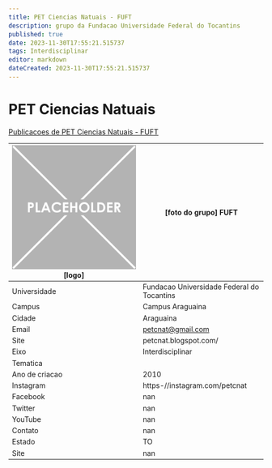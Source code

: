 ```yaml
---
title: PET Ciencias Natuais - FUFT
description: grupo da Fundacao Universidade Federal do Tocantins
published: true
date: 2023-11-30T17:55:21.515737
tags: Interdisciplinar
editor: markdown
dateCreated: 2023-11-30T17:55:21.515737
---
```


# PET Ciencias Natuais

[Publicacoes de PET Ciencias Natuais - FUFT](/atividade/125PETCienciasNatuaisFUFT/feed.md)

| ![placeholder.png](/placeholder.png) [logo] | [foto do grupo] FUFT         |
| ------------------------------------------- | ------------------------------------------------- |
| Universidade                                | Fundacao Universidade Federal do Tocantins      |
| Campus                                      | Campus Araguaina            |
| Cidade                                      | Araguaina             |
| Email                                       | petcnat@gmail.com             |
| Site                                        | petcnat.blogspot.com/              |
| Eixo                                        | Interdisciplinar              |
| Tematica                                    |           |
| Ano de criacao                              | 2010        |
| Instagram                                   | https-//instagram.com/petcnat         |
| Facebook                                    | nan          |
| Twitter                                     | nan           |
| YouTube                                     | nan           |
| Contato                                     | nan         |
| Estado                                      |  TO            |
| Site                                        | nan |
